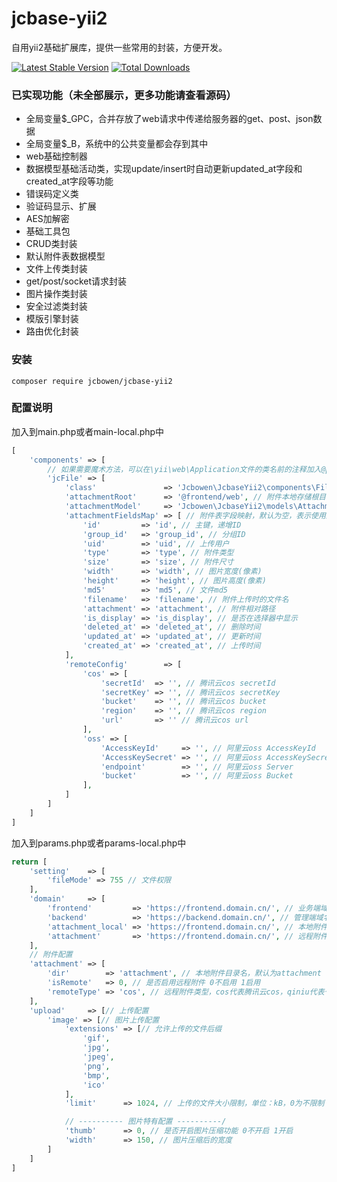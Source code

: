 # jcbase-yii2

<p>
  自用yii2基础扩展库，提供一些常用的封装，方便开发。
</p>

[![Latest Stable Version](https://img.shields.io/packagist/v/jcbowen/jcbase-yii2.svg)](https://packagist.org/packages/jcbowen/jcbase-yii2)
[![Total Downloads](https://img.shields.io/packagist/dt/jcbowen/jcbase-yii2.svg)](https://packagist.org/packages/jcbowen/jcbase-yii2)

### 已实现功能（未全部展示，更多功能请查看源码）

* 全局变量$_GPC，合并存放了web请求中传递给服务器的get、post、json数据
* 全局变量$_B，系统中的公共变量都会存到其中
* web基础控制器
* 数据模型基础活动类，实现update/insert时自动更新updated_at字段和created_at字段等功能
* 错误码定义类
* 验证码显示、扩展
* AES加解密
* 基础工具包
* CRUD类封装
* 默认附件表数据模型
* 文件上传类封装
* get/post/socket请求封装
* 图片操作类封装
* 安全过滤类封装
* 模版引擎封装
* 路由优化封装

### 安装

```shell
composer require jcbowen/jcbase-yii2
```

### 配置说明

加入到main.php或者main-local.php中

```php
[
    'components' => [
        // 如果需要魔术方法，可以在\yii\web\Application文件的类名前的注释加入@property File $jcFile The file component.
        'jcFile' => [
            'class'               => 'Jcbowen\JcbaseYii2\components\File',
            'attachmentRoot'      => '@frontend/web', // 附件本地存储根目录(不包含附件目录名，默认为：@webroot)
            'attachmentModel'     => 'Jcbowen\JcbaseYii2\models\Attachment', // 附件表模型，表中字段与默认字段名称不一致时需配置attachmentFieldsMap
            'attachmentFieldsMap' => [ // 附件表字段映射，默认为空，表示使用默认字段名称
                'id'         => 'id', // 主键，递增ID
                'group_id'   => 'group_id', // 分组ID
                'uid'        => 'uid', // 上传用户
                'type'       => 'type', // 附件类型
                'size'       => 'size', // 附件尺寸
                'width'      => 'width', // 图片宽度(像素)
                'height'     => 'height', // 图片高度(像素)
                'md5'        => 'md5', // 文件md5
                'filename'   => 'filename', // 附件上传时的文件名
                'attachment' => 'attachment', // 附件相对路径
                'is_display' => 'is_display', // 是否在选择器中显示
                'deleted_at' => 'deleted_at', // 删除时间
                'updated_at' => 'updated_at', // 更新时间
                'created_at' => 'created_at', // 上传时间
            ],
            'remoteConfig'        => [
                'cos' => [
                    'secretId'  => '', // 腾讯云cos secretId
                    'secretKey' => '', // 腾讯云cos secretKey
                    'bucket'    => '', // 腾讯云cos bucket
                    'region'    => '', // 腾讯云cos region
                    'url'       => '' // 腾讯云cos url
                ],
                'oss' => [
                    'AccessKeyId'     => '', // 阿里云oss AccessKeyId
                    'AccessKeySecret' => '', // 阿里云oss AccessKeySecret
                    'endpoint'        => '', // 阿里云oss Server
                    'bucket'          => '', // 阿里云oss Bucket
                ],
            ]
        ]
    ]
]
```

加入到params.php或者params-local.php中

```php
return [
    'setting'    => [
        'fileMode' => 755 // 文件权限
    ],
    'domain'     => [
        'frontend'         => 'https://frontend.domain.cn/', // 业务端域名，又称前端域名
        'backend'          => 'https://backend.domain.cn/', // 管理端域名
        'attachment_local' => 'https://frontend.domain.cn/', // 本地附件访问域名，一般推荐为业务端域名
        'attachment'       => 'https://frontend.domain.cn/', // 远程附件访问域名，为空时等于本地附件访问域名
    ],
    // 附件配置
    'attachment' => [
        'dir'        => 'attachment', // 本地附件目录名，默认为attachment
        'isRemote'   => 0, // 是否启用远程附件 0不启用 1启用
        'remoteType' => 'cos', // 远程附件类型，cos代表腾讯云cos，qiniu代表七牛云存储，oss代表阿里云oss
    ],
    'upload'     => [// 上传配置
        'image' => [// 图片上传配置
            'extensions' => [// 允许上传的文件后缀
                'gif',
                'jpg',
                'jpeg',
                'png',
                'bmp',
                'ico'
            ],
            'limit'      => 1024, // 上传的文件大小限制，单位：kB，0为不限制

            // ---------- 图片特有配置 ----------/
            'thumb'      => 0, // 是否开启图片压缩功能 0不开启 1开启
            'width'      => 150, // 图片压缩后的宽度
        ]
    ]
]
```
